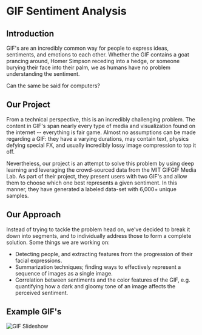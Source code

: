 # GIF Sentiment Analysis

## Introduction
GIF's are an incredibly common way for people to express ideas, sentiments, and emotions to each other.
Whether the GIF contains a goat prancing around, Homer Simpson receding into a hedge, or someone
burying their face into their palm, we as humans have no problem understanding the sentiment.

Can the same be said for computers?

## Our Project
From a technical perspective, this is an incredibly challenging problem. The content in GIF's span nearly every type 
of media and visualization found on the internet -- everything is fair game. Almost no assumptions can be made 
regarding a GIF: they have a varying durations, may contain text, physics defying special FX, and usually incredibly 
lossy image compression to top it off.

Nevertheless, our project is an attempt to solve this problem by using deep learning and leveraging 
the crowd-sourced data from the MIT GIFGIF Media Lab. As part of their project, they present users with two GIF's and 
allow them to choose which one best represents a given sentiment. In this manner, they have generated a
labeled data-set with 6,000+ unique samples.

## Our Approach
Instead of trying to tackle the problem head on, we've decided to break it down into segments, and to individually
address those to form a complete solution. Some things we are working on:
* Detecting people, and extracting features from the progression of their facial expressions.
* Summarization techniques; finding ways to effectively represent a sequence of images as a single image.
* Correlation between sentiments and the color features of the GIF, e.g. quantifying how a dark and gloomy tone
of an image affects the perceived sentiment.

## Example GIF's

![GIF Slideshow](media/slow_gif_slideshow.gif)